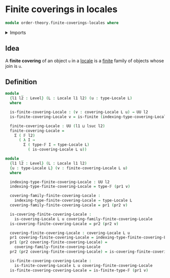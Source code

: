 # Finite coverings in locales

```agda
module order-theory.finite-coverings-locales where
```

<details><summary>Imports</summary>

```agda
open import foundation.dependent-pair-types
open import foundation.universe-levels

open import order-theory.coverings-locales
open import order-theory.locales

open import univalent-combinatorics.finite-types
```

</details>

## Idea

A **finite covering** of an object `u` in a [locale](order-theory.locales.md) is
a [finite](univalent-combinatorics.finite-types.md) family of objects whose join
is `u`.

## Definition

```agda
module _
  {l1 l2 : Level} (L : Locale l1 l2) (u : type-Locale L)
  where

  is-finite-covering-Locale : (v : covering-Locale L u) → UU l2
  is-finite-covering-Locale v = is-finite (indexing-type-covering-Locale L v)

  finite-covering-Locale : UU (l1 ⊔ lsuc l2)
  finite-covering-Locale =
    Σ ( 𝔽 l2)
      ( λ I →
        Σ ( type-𝔽 I → type-Locale L)
          ( is-covering-Locale L u))

module _
  {l1 l2 : Level} (L : Locale l1 l2)
  {u : type-Locale L} (v : finite-covering-Locale L u)
  where

  indexing-type-finite-covering-Locale : UU l2
  indexing-type-finite-covering-Locale = type-𝔽 (pr1 v)

  covering-family-finite-covering-Locale :
    indexing-type-finite-covering-Locale → type-Locale L
  covering-family-finite-covering-Locale = pr1 (pr2 v)

  is-covering-finite-covering-Locale :
    is-covering-Locale L u covering-family-finite-covering-Locale
  is-covering-finite-covering-Locale = pr2 (pr2 v)

  covering-finite-covering-Locale : covering-Locale L u
  pr1 covering-finite-covering-Locale = indexing-type-finite-covering-Locale
  pr1 (pr2 covering-finite-covering-Locale) =
    covering-family-finite-covering-Locale
  pr2 (pr2 covering-finite-covering-Locale) = is-covering-finite-covering-Locale

  is-finite-covering-covering-Locale :
    is-finite-covering-Locale L u covering-finite-covering-Locale
  is-finite-covering-covering-Locale = is-finite-type-𝔽 (pr1 v)
```
